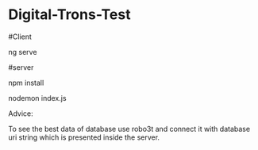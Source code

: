 # Digital-Trons-Test

#Client

ng serve



#server

npm install

nodemon index.js




Advice: 

To see the best data of database use robo3t and connect it with database uri string which is presented inside the server.
